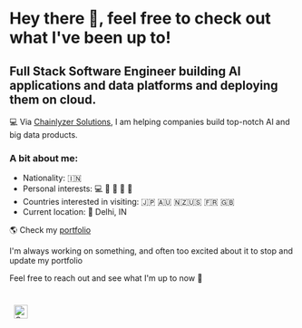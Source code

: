# Hey there 👋, feel free to check out what I've been up to!

## Full Stack Software Engineer building AI applications and data platforms and deploying them on cloud.

💻 Via [Chainlyzer Solutions](https://chainlyzer.com/), I am helping companies build top-notch AI and big data products.



### A bit about me:

-   Nationality: 🇮🇳
-   Personal interests: 💻 🧳 💪 💃 🏏
-   Countries interested in visiting: 🇯🇵 🇦🇺 🇳🇿🇺🇸 🇫🇷 🇬🇧
-   Current location: 📍 Delhi, IN

🌎 Check my [portfolio](https://github.com/narutoadi)

I'm always working on something, and often too excited about it to stop and update my portfolio

Feel free to reach out and see what I'm up to now 💬


<div style="padding: 25px 0;">
     <a href="https://www.linkedin.com/in/aditi-mishra-cse/" style="padding: 8px; width: 24px; height: 24px;">
        <img src="https://github.com/narutoadi/aditimishra/blob/master/assets/linkedin-green.png" alt="Connect on Linkedin" width="24" height="24">
    </a>
</div>
